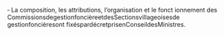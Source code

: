 ‐ La composition, les attributions, l’organisation et le fonct ionnement des CommissionsdegestionfoncièreetdesSectionsvillageoisesde gestionfoncièresont fixéspardécretprisenConseildesMinistres.